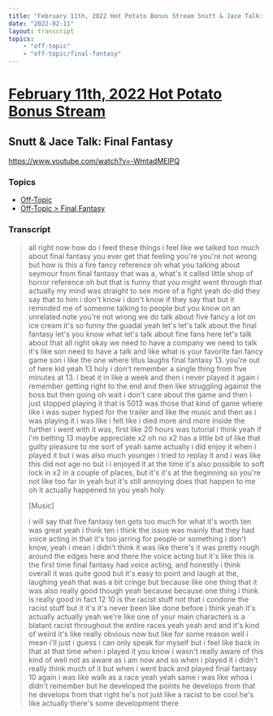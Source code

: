 ```yaml
---
title: "February 11th, 2022 Hot Potato Bonus Stream Snutt & Jace Talk: Final Fantasy"
date: "2022-02-11"
layout: transcript
topics:
    - "off-topic"
    - "off-topic/final-fantasy"
---
```

# [February 11th, 2022 Hot Potato Bonus Stream](../2022-02-11.md)
## Snutt & Jace Talk: Final Fantasy
https://www.youtube.com/watch?v=-WmtadMElPQ

### Topics
* [Off-Topic](../topics/off-topic.md)
* [Off-Topic > Final Fantasy](../topics/off-topic/final-fantasy.md)

### Transcript

> all right now how do i feed these things i feel like we talked too much about final fantasy you ever get that feeling you're you're not wrong but how is this a fire fancy reference oh what you talking about seymour from final fantasy that was a, what's it called little shop of horror reference oh but that is funny that you might went through that actually my mind was straight to see more of a fight yeah do did they say that to him i don't know i don't know if they say that but it reminded me of someone talking to people but you know on an unrelated note you're not wrong we do talk about five fancy a lot on ice cream it's so funny the guadal yeah let's let's talk about the final fantasy let's you know what let's talk about fine fans here let's talk about that all right okay we need to have a company we need to talk it's like son need to have a talk and like what is your favorite fan fancy game son i like the one where titus laughs final fantasy 13. you're out of here kid yeah 13 holy i don't remember a single thing from five minutes at 13. i beat it in like a week and then i never played it again i remember getting right to the end and then like struggling against the boss but then going oh wait i don't care about the game and then i just stopped playing it that is 5013 was those that kind of game where like i was super hyped for the trailer and like the music and then as i was playing it i was like i felt like i died more and more inside the further i went with it was, first like 20 hours was tutorial i think yeah if i'm betting 13 maybe appreciate x2 oh no x2 has a little bit of like that guilty pleasure to me sort of yeah same actually i did enjoy it when i played it but i was also much younger i tried to replay it and i was like this did not age no but i i enjoyed it at the time it's also possible to soft lock in x2 in a couple of places, but it's it's at the beginning so you're not like too far in yeah but it's still annoying does that happen to me oh it actually happened to you yeah holy
>
> [Music]
>
> i will say that five fantasy ten gets too much for what it's worth ten was great yeah i think ten i think the issue was mainly that they had voice acting in that it's too jarring for people or something i don't know, yeah i mean i didn't think it was like there's it was pretty rough around the edges here and there the voice acting but it's like this is the first time final fantasy had voice acting, and honestly i think overall it was quite good but it's easy to point and laugh at the, laughing yeah that was a bit cringe but because like one thing that it was also really good though yeah because because one thing i think is really good in fact 12 10 is the racist stuff not that i condone the racist stuff but it it's it's never been like done before i think yeah it's actually actually yeah we're like one of your main characters is a blatant racist throughout the entire races yeah yeah and and it's kind of weird it's like really obvious now but like for some reason well i mean i'll just i guess i can only speak for myself but i feel like back in that at that time when i played it you know i wasn't really aware of this kind of well not as aware as i am now and so when i played it i didn't really think much of it but when i went back and played final fantasy 10 again i was like walk as a race yeah yeah same i was like whoa i didn't remember but he developed the points he develops from that he develops from that right he's not just like a racist to be cool he's like actually there's some development there
